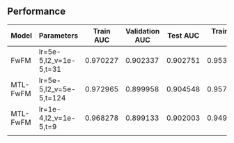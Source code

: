 ## Performance

|Model|Parameters|Train AUC|Validation AUC|Test AUC|Train Weighted AUC|Validation Weighted AUC|Test Weighted AUC|Notes|
|---|---|---|---|---|---|---|---|---|
|FwFM|lr=5e-5,l2_v=1e-5,t=31|0.970227|0.902337|0.902751|0.953064|0.852084|0.840069||
|MTL-FwFM|lr=5e-5,l2_v=5e-5,t=124|0.972965|0.899958|0.904548|0.957565366944|0.851133274033|0.844941310907|TBD|
|MTL-FwFM|lr=1e-4,l2_v=1e-5,t=9|0.968278|0.899133|0.902003|0.949976|0.848311|0.837755||
||||||||||
